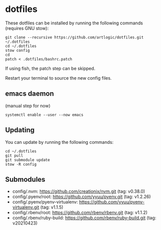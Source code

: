# dotfiles

These dotfiles can be installed by running the following commands (requires GNU stow):

```
git clone --recursive https://github.com/artlogic/dotfiles.git ~/.dotfiles
cd ~/.dotfiles
stow config
cd
patch < .dotfiles/bashrc.patch
```

If using fish, the patch step can be skipped.

Restart your terminal to source the new config files.

## emacs daemon

(manual step for now)

```
systemctl enable --user --now emacs
```

## Updating

You can update by running the following commands:

```
cd ~/.dotfiles
git pull
git submodule update
stow -R config
```

## Submodules

* config/.nvm: https://github.com/creationix/nvm.git (tag: v0.38.0)
* config/.pyenv/root: https://github.com/yyuu/pyenv.git (tag: v1.2.26)
* config/.pyenv/pyenv-virtualenv: https://github.com/yyuu/pyenv-virtualenv.git (tag: v1.1.5)
* config/.rbenv/root: https://github.com/rbenv/rbenv.git (tag: v1.1.2)
* config/.rbenv/ruby-build: https://github.com/rbenv/ruby-build.git (tag: v20210423)
